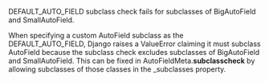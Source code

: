DEFAULT_AUTO_FIELD subclass check fails for subclasses of BigAutoField and SmallAutoField.

When specifying a custom AutoField subclass as the DEFAULT_AUTO_FIELD, Django raises a ValueError claiming it must subclass AutoField because the subclass check excludes subclasses of BigAutoField and SmallAutoField. This can be fixed in AutoFieldMeta.__subclasscheck__ by allowing subclasses of those classes in the _subclasses property.